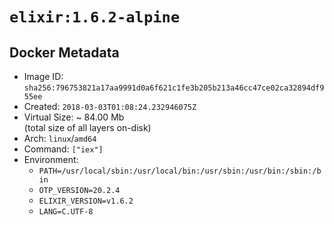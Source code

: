 # `elixir:1.6.2-alpine`

## Docker Metadata

- Image ID: `sha256:796753821a17aa9991d0a6f621c1fe3b205b213a46cc47ce02ca32894df955ee`
- Created: `2018-03-03T01:08:24.232946075Z`
- Virtual Size: ~ 84.00 Mb  
  (total size of all layers on-disk)
- Arch: `linux`/`amd64`
- Command: `["iex"]`
- Environment:
  - `PATH=/usr/local/sbin:/usr/local/bin:/usr/sbin:/usr/bin:/sbin:/bin`
  - `OTP_VERSION=20.2.4`
  - `ELIXIR_VERSION=v1.6.2`
  - `LANG=C.UTF-8`

